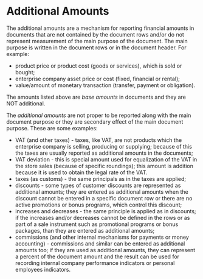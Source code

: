 # Additional Amounts

The additional amounts are a mechanism for reporting financial amounts in documents that are not contained by the document rows and/or do not represent measurement of the main purpose of the document. The main purpose is written in the document rows or in the document header. For example:

- product price or product cost (goods or services), which is sold or bought;
- enterprise company asset price or cost (fixed, financial or rental);
- value/amount of monetary transaction (transfer, payment or obligation).

The amounts listed above are *base amounts* in documents and they are NOT additional.

The *additional amounts* are not proper to be reported along with the main document purpose or they are secondary effect of the main document purpose. These are some examples:

- VAT (and other taxes) - taxes, like VAT, are not products which the enterprise company is selling, producing or supplying; bеcause of this the taxes are usually reported as additional amounts in the documents;
- VAT deviation - this is special amount used for equalization of the VAT in the store sales (because of specific roundings); this amount is addition because it is used to obtain the legal rate of the VAT.
- taxes (as customs) - the same principals as in the taxes are applied;
- discounts - some types of customer discounts are represented as additional amounts; they are entered as additional amounts when the discount cannot be entered in a specific document row or there are no active promotions or bonus programs, which control this discount;
- increases and decreases -  the same principle is applied as in discounts; if the increases and/or decreases cannot be defined in the rows or as part of a sale instrument such as promotional programs or bonus packages, than they are entered as additional amounts;
- commissions (and other internal mechanisms for payments or money accounting) - commissions and similar can be entered as additional amounts too; if they are used as additional amounts, they can represent a percent of the document amount and the result can be used for recording internal company performance indicators or personal employees indicators.